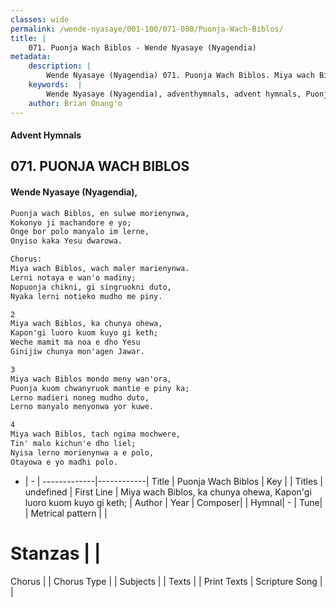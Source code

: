 ```yaml
---
classes: wide
permalink: /wende-nyasaye/001-100/071-080/Puonja-Wach-Biblos/
title: |
    071. Puonja Wach Biblos - Wende Nyasaye (Nyagendia)
metadata:
    description: |
        Wende Nyasaye (Nyagendia) 071. Puonja Wach Biblos. Miya wach Biblos, ka chunya ohewa, Kapon'gi luoro kuom kuyo gi keth; Weche mamit ma noa e dho Yesu Ginijiw chunya mon'agen Jawar.  
    keywords:  |
        Wende Nyasaye (Nyagendia), adventhymnals, advent hymnals, Puonja Wach Biblos, Miya wach Biblos, ka chunya ohewa, Kapon'gi luoro kuom kuyo gi keth;. 
    author: Brian Onang'o
---
```


#### Advent Hymnals
## 071. PUONJA WACH BIBLOS
####  Wende Nyasaye (Nyagendia),

```txt
Puonja wach Biblos, en sulwe morienynwa,
Kokonyo ji machandore e yo;
Onge bor polo manyalo im lerne,
Onyiso kaka Yesu dwarowa.

Chorus:
Miya wach Biblos, wach maler marienynwa.
Lerni notaya e wan'o madiny;
Nopuonja chikni, gi singruokni duto,
Nyaka lerni notieko mudho me piny.

2
Miya wach Biblos, ka chunya ohewa,
Kapon'gi luoro kuom kuyo gi keth;
Weche mamit ma noa e dho Yesu
Ginijiw chunya mon'agen Jawar.

3
Miya wach Biblos mondo meny wan'ora,
Puonja kuom chwanyruok mantie e piny ka;
Lerno madieri noneg mudho duto,
Lerno manyalo menyonwa yor kuwe.

4
Miya wach Biblos, tach ngima mochwere,
Tin' malo kichun'e dho liel;
Nyisa lerno morienynwa a e polo,
Otayowa e yo madhi polo.

```

- |   -  |
-------------|------------|
Title | Puonja Wach Biblos |
Key |  |
Titles | undefined |
First Line | Miya wach Biblos, ka chunya ohewa, Kapon'gi luoro kuom kuyo gi keth; |
Author | 
Year | 
Composer| |
Hymnal|  - |
Tune|  |
Metrical pattern | |
# Stanzas |  |
Chorus |  |
Chorus Type |  |
Subjects | |
Texts |  |
Print Texts | 
Scripture Song |  |
    
